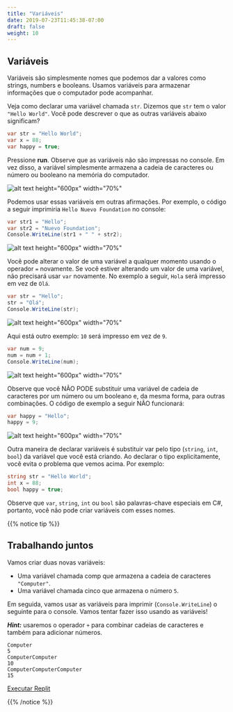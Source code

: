 ```yaml
---
title: "Variáveis"
date: 2019-07-23T11:45:38-07:00
draft: false
weight: 10
---
```


## Variáveis

Variáveis são simplesmente nomes que podemos dar a valores como strings, numbers e booleans. Usamos variáveis para armazenar informações que o computador pode acompanhar.

Veja como declarar uma variável chamada `str`. Dizemos que `str` tem o valor `"Hello World"`. Você pode descrever o que as outras variáveis abaixo significam?

```csharp
var str = "Hello World";
var x = 88;
var happy = true;
```

Pressione **run**. Observe que as variáveis não são impressas no console. Em vez disso, a variável simplesmente armazena a cadeia de caracteres ou número ou booleano na memória do computador.

![alt text height="600px" width="70%"](../media/variables-intro.png "Introdução às variáveis")

Podemos usar essas variáveis em outras afirmações. Por exemplo, o código a seguir imprimiria `Hello Nuevo Foundation` no console:

```csharp
var str1 = "Hello";
var str2 = "Nuevo Foundation";
Console.WriteLine(str1 + " " + str2);
```

![alt text height="600px" width="70%"](../media/variables-strings.png "Variáveis com cadeias de caracteres")

Você pode alterar o valor de uma variável a qualquer momento usando o operador `=` novamente. Se você estiver alterando um valor de uma variável, não precisará usar `var` novamente. No exemplo a seguir, `Hola` será impresso em vez de `Olá`.

```csharp
var str = "Hello";
str = "Olá";
Console.WriteLine(str);
```

![alt text height="600px" width="70%"](../media/variables-replace.png "Variáveis substituindo valores")

Aqui está outro exemplo: `10` será impresso em vez de `9`.

```csharp
var num = 9;
num = num + 1;
Console.WriteLine(num);
```

![alt text height="600px" width="70%"](../media/variables-numbers.png "Variáveis com números")

Observe que você NÃO PODE substituir uma variável de cadeia de caracteres por um número ou um booleano e, da mesma forma, para outras combinações. O código de exemplo a seguir NÃO funcionará:

```csharp
var happy = "Hello";
happy = 9;
```

![alt text height="600px" width="70%"](../media/variables-invalid.png "Variáveis inválidas")

Outra maneira de declarar variáveis é substituir var pelo tipo (`string`, `int`, `bool`) da variável que você está criando. Ao declarar o tipo explicitamente, você evita o problema que vemos acima. Por exemplo:

```csharp
string str = "Hello World";
int x = 88;
bool happy = true;
```

Observe que `var`, `string`, `int` ou `bool` são palavras-chave especiais em C#, portanto, você não pode criar variáveis com esses nomes.

{{% notice tip %}}

## Trabalhando juntos

Vamos criar duas novas variáveis:

- Uma variável chamada comp que armazena a cadeia de caracteres `"Computer"`.
- Uma variável chamada cinco que armazena o número `5`.

Em seguida, vamos usar as variáveis para imprimir (`Console.WriteLine`) o seguinte para o console. Vamos tentar fazer isso usando as variáveis!

**_Hint:_** usaremos o operador `+` para combinar cadeias de caracteres e também para adicionar números.

```
Computer
5
ComputerComputer
10
ComputerComputerComputer
15
```

<a class="my-2 mx-4 btn btn-info" href="https://replit.com/@nuevofoundation/NF-CSharp-blank" target="_blank">Executar Replit</a>

{{% /notice %}}
